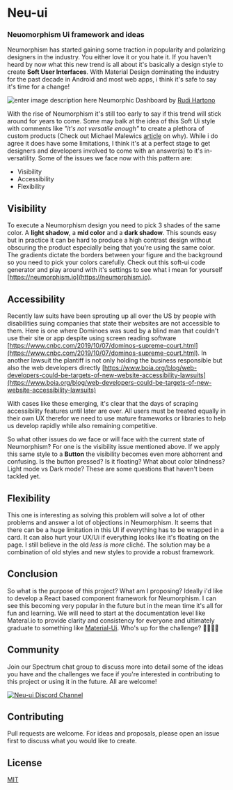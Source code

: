 
# Neu-ui
### Neuomorphism Ui framework and ideas

Neumorphism has started gaining some traction in popularity and polarizing designers in the industry. You either love it or you hate it. If you haven't heard by now what this new trend is all about it's basically a design style to create **Soft User Interfaces**. With Material Design dominating the industry for the past decade in Android and most web apps, i think it's safe to say it's time for a change!

![enter image description here](https://miro.medium.com/max/1600/0*vcN42P6ZfcwjRBuF.jpg)
Neumorphic Dashboard  by [Rudi Hartono](https://dribbble.com/iamruha)

With the rise of Neumorphism it's still too early to say if this trend will stick around for years to come. Some may balk at the idea of this Soft Ui style with comments like *"it's not versatile enough"* to create a plethora of custom products (Check out Michael Malewics [article](https://uxdesign.cc/neumorphism-will-not-be-a-huge-trend-in-2020-67a8c35e52cc) on why). While i do agree it does have some limitations, I think it's at a perfect stage to get designers and developers involved to come with an answer(s) to it's in-versatility. Some of the issues we face now with this pattern are: 

 - Visibility
 - Accessibility
 - Flexibility

## Visibility
To execute a Neumorphism design you need to pick 3 shades of the same color. A **light shadow**, a **mid color** and a **dark shadow**. This sounds easy but in practice it can be hard to produce a high contrast design without obscuring the product especially being that you're using the same color. The gradients dictate the borders between your figure and the background so you need to pick your colors carefully.  Check out this soft-ui code generator and play around with it's settings to see what i mean for yourself [https://neumorphism.io](https://neumorphism.io).

## Accessibility

Recently law suits have been sprouting up all over the US by people with disabilities suing companies that state their websites are not accessible to them. Here is one where Dominoes was sued by a blind man that couldn't use their site or app despite using screen reading software [https://www.cnbc.com/2019/10/07/dominos-supreme-court.html](https://www.cnbc.com/2019/10/07/dominos-supreme-court.html).  In another lawsuit the plantiff is not only holding the business responsible but also the web developers directly [https://www.boia.org/blog/web-developers-could-be-targets-of-new-website-accessibility-lawsuits](https://www.boia.org/blog/web-developers-could-be-targets-of-new-website-accessibility-lawsuits)

With cases like these emerging, it's clear that the days of scraping accessibility features until later are over. All users must be treated equally in their own UX therefor we need to use mature frameworks or libraries to help us develop rapidly while also remaining competitive. 

So what other issues do we face or will face with the current state of Neumorphism? For one is the visibility issue mentioned above. If we apply this same style to a **Button** the visibility becomes even more abhorrent and confusing. Is the button pressed? Is it floating? What about color blindness? Light mode vs Dark mode? These are some questions that haven't been tackled yet.
 
## Flexibility

This one is interesting as solving this problem will solve a lot of other problems and answer a lot of objections in Neumorphism. It seems that there can be a huge limitation in this UI if everything has to be wrapped in a card. It can also hurt your UX/Ui if everything looks like it's floating on the page. I still believe in the old *less is more* cliché. The solution may be a combination of old styles and new styles to provide a robust framework.

## Conclusion

So what is the purpose of this project? What am I proposing? Ideally i'd like to develop a React based component framework for Neumorphism. I can see this becoming very popular in the future but in the mean time it's all for fun and learning. We will need to start at the documentation level like Materal.io to provide clarity and consistency for everyone and ultimately graduate to something like <a href="[https://material-ui.com/](https://material-ui.com/)">Material-Ui</a>. Who's up for the challenge? 🙋‍♂️🙋‍♀️

## Community
Join our Spectrum chat group to discuss more into detail some of the ideas you have and the challenges we face if you're interested in contributing to this project or using it in the future. All are welcome! 

<a href="http://bit.ly/2UQ5DoG">![Neu-ui Discord Channel](https://spectrum.imgix.net/communities/90cc8638-097b-4272-ac56-9a1474bc996d/ac0cfba1-22d2-4266-bcfa-9954bde92245-spectrum-neu-ui-chat.jpg?w=1280&h=384&dpr=2&q=100&expires=1577664000000&ixlib=js-1.4.1&s=6587c18424381d73f8b7e4bac8c834ed)
</a>


## Contributing
Pull requests are welcome. For ideas and proposals, please open an issue first to discuss what you would like to create.

## License
[MIT](https://choosealicense.com/licenses/mit/)
